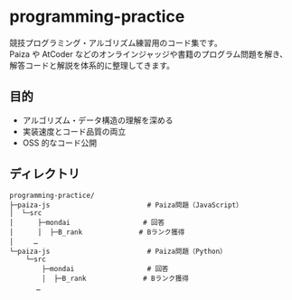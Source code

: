# programming-practice

競技プログラミング・アルゴリズム練習用のコード集です。  
Paiza や AtCoder などのオンラインジャッジや書籍のプログラム問題を解き、解答コードと解説を体系的に整理してきます。

## 目的

- アルゴリズム・データ構造の理解を深める
- 実装速度とコード品質の両立
- OSS 的なコード公開

## ディレクトリ

```text
programming-practice/
├─paiza-js                        # Paiza問題（JavaScript）
│  └─src
│      ├─mondai                  # 回答
│      │  ├─B_rank              # Bランク獲得
│　　　…
└─paiza-js                        # Paiza問題（Python）
    └─src
        ├─mondai                  # 回答
        │  ├─B_rank              # Bランク獲得
　　　　…
```

